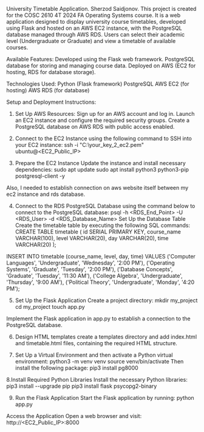 University Timetable Application.
Sherzod Saidjonov.
This project is created for the COSC 2610 4T 2024 FA Operating Systems course.
It is a web application designed to display university course timetables, developed using Flask and hosted on an AWS EC2 instance, with the PostgreSQL database managed through AWS RDS.
Users can select their academic level (Undergraduate or Graduate) and view a timetable of available courses.

Available Features:
Developed using the Flask web framework.
PostgreSQL database for storing and managing course data.
Deployed on AWS (EC2 for hosting, RDS for database storage).

Technologies Used:
Python (Flask framework)
PostgreSQL
AWS EC2 (for hosting)
AWS RDS (for database)

Setup and Deployment Instructions:
1. Set Up AWS Resources:
Sign up for an AWS account and log in.
Launch an EC2 instance and configure the required security groups.
Create a PostgreSQL database on AWS RDS with public access enabled.

2. Connect to the EC2 Instance using the following command to SSH into your EC2 instance:
ssh -i "C:\your_key_2_ec2.pem" ubuntu@<EC2_Public_IP>

3. Prepare the EC2 Instance Update the instance and install necessary dependencies:
sudo apt update
sudo apt install python3 python3-pip postgresql-client -y


Also, I needed to establish connection on aws website itself between my ec2 instance and rds database.

4. Connect to the RDS PostgreSQL Database using the command below to connect to the PostgreSQL database:
psql -h <RDS_End_Point> -U <RDS_User> -d <RDS_Database_Name>
Set Up the Database Table Create the timetable table by executing the following SQL commands:
CREATE TABLE timetable (
    id SERIAL PRIMARY KEY,
    course_name VARCHAR(100),
    level VARCHAR(20),
    day VARCHAR(20),
    time VARCHAR(20)
);

INSERT INTO timetable (course_name, level, day, time)
VALUES
    ('Computer Languages', 'Undergraduate', 'Wednesday', '2:00 PM'),
    ('Operating Systems', 'Graduate', 'Tuesday', '2:00 PM'),
    ('Database Concepts', 'Graduate', 'Tuesday', '11:30 AM'),
    ('College Algebra', 'Undergraduate', 'Thursday', '9:00 AM'),
    ('Political Theory', 'Undergraduate', 'Monday', '4:20 PM');
    
5. Set Up the Flask Application Create a project directory:
mkdir my_project
cd my_project
touch app.py

Implement the Flask application in app.py to establish a connection to the PostgreSQL database.

6. Design HTML templates create a templates directory and add index.html and timetable.html files, containing the required HTML structure.

7. Set Up a Virtual Environment and then activate a Python virtual environment:
python3 -m venv venv
source venv/bin/activate
Then install the following package:
pip3 install pg8000

8.Install Required Python Libraries Install the necessary Python libraries:
pip3 install --upgrade pip
pip3 install flask psycopg2-binary

9. Run the Flask Application Start the Flask application by running:
python app.py

Access the Application Open a web browser and visit:
http://<EC2_Public_IP>:8000

